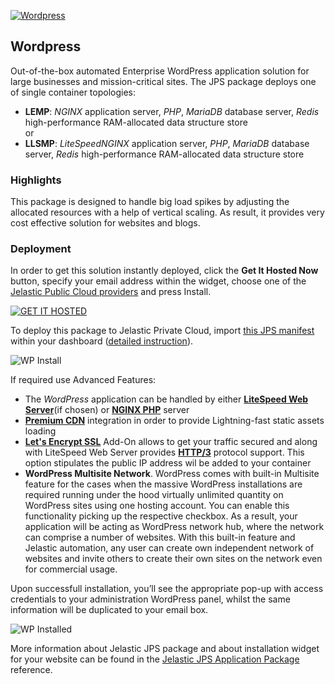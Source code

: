 [![Wordpress](../images/wp.png)](../wordpress)
##  Wordpress

Out-of-the-box automated Enterprise WordPress application solution for large businesses and mission-critical sites.
The JPS package deploys one of single container topologies:  

  * **LEMP**: *NGINX* application server, *PHP*, *MariaDB* database server, *Redis* high-performance RAM-allocated data structure store  
  or  
  * **LLSMP**: *LiteSpeedNGINX* application server, *PHP*, *MariaDB* database server, *Redis* high-performance RAM-allocated data structure store  
  

### Highlights
This package is designed to handle big load spikes by adjusting the allocated resources with a help of vertical scaling. As result, it provides very cost effective solution for websites and blogs.

### Deployment

In order to get this solution instantly deployed, click the **Get It Hosted Now** button, specify your email address within the widget, choose one of the [Jelastic Public Cloud providers](https://jelastic.cloud) and press Install.  

[![GET IT HOSTED](https://raw.githubusercontent.com/jelastic-jps/jpswiki/master/images/getithosted.png)](https://jelastic.com/install-application/?https://raw.githubusercontent.com/hostpapa/jelastic-wordpress-jps/DEVOPS-52/wordpress/manifest.jps)

To deploy this package to Jelastic Private Cloud, import [this JPS manifest](../../../raw/master/wordpress/manifest.jps) within your dashboard ([detailed instruction](https://docs.jelastic.com/environment-export-import#import)).

![WP Install](images/install.png)

If required use Advanced Features:  

  * The *WordPress* application can be handled by either **[LiteSpeed Web Server](https://jelastic.com/blog/litespeed-web-server/)**(if chosen) or **[NGINX PHP](https://docs.jelastic.com/nginx-php)** server  
  * **[Premium CDN](https://jelastic.com/blog/enterprise-cdn-verizon-integration/)** integration in order to provide Lightning-fast static assets loading  
  * **[Let's Encrypt SSL](https://jelastic.com/blog/free-ssl-certificates-with-lets-encrypt/)** Add-On allows to get your traffic secured and along with LiteSpeed Web Server provides **[HTTP/3](https://docs.jelastic.com/http3)** protocol support. This option stipulates the public IP address wil be added to your container  
  * **WordPress Multisite Network**. WordPress comes with built-in Multisite feature for the cases when the massive WordPress installations are required running under the hood virtually unlimited quantity on WordPress sites using one hosting account. You can enable this functionality picking up the respective checkbox. As a result, your application will be acting as WordPress network hub, where the network can comprise a number of websites. With this built-in feature and Jelastic automation, any user can create own independent network of websites and invite others to create their own sites on the network even for commercial usage.

Upon successfull installation, you’ll see the appropriate pop-up with access credentials to your administration WordPress panel, whilst the same information will be duplicated to your email box.

![WP Installed](images/success.png)

More information about Jelastic JPS package and about installation widget for your website can be found in the [Jelastic JPS Application Package](https://github.com/jelastic-jps/jpswiki/wiki/Jelastic-JPS-Application-Package) reference.
